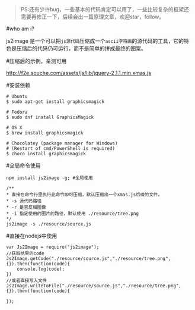 > PS:还有少许bug，一些基本的代码肯定可以用了，一些比较复杂的框架还需要再修正一下，后续会出一篇原理文章，欢迎star，follow。

#who am i?

js2image 是一个可以把`js源代码`压缩成一个`ascii字符画`的源代码的工具，它的特色是压缩后的代码仍可运行，而不是简单的拼成最终的图案。

#压缩后的示例，亲测可用

http://f2e.souche.com/assets/js/lib/jquery-2.1.1.min.xmas.js

#安装依赖

````
# Ubuntu
$ sudo apt-get install graphicsmagick

# Fedora
$ sudo dnf install GraphicsMagick

# OS X
$ brew install graphicsmagick

# Chocolatey (package manager for Windows)
# (Restart of cmd/PowerShell is required)
$ choco install graphicsmagick

````

#全局命令使用

````
npm install js2image -g; #全局使用

````

````
/**
* 直接在命令行里执行此命令即可压缩，默认压缩出一个xmas.js后缀的文件。
* -s 源代码路径
* -r 是否反相图像
* -i 指定使用的图片的路径，默认使用 ./resource/tree.png
*/
js2image -s ./resource/source.js
````


#直接在nodejs中使用

````
var Js2Image = require("js2image");
//获取结果的code
Js2Image.getCode("./resource/source.js","./resource/tree.png",{}).then(function(code){
    console.log(code);
})
//或者直接写入文件
Js2Image.writeToFile("./resource/source.js","./resource/tree.png",{}).then(function(code){

});


````
